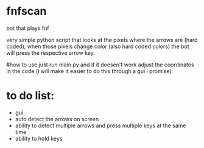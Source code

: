 # fnfscan
bot that plays fnf 

very simple python script that looks at the pixels where the arrows are (hard coded), when those pixels change color (also hard coded colors) the bot will press the respective arrow key.

#how to use
just run main.py and if it doesen't work adjust the coordinates in the code (i will make it easier to do this through a gui i promise)

# to do list:
- gui
- auto detect the arrows on screen
- ability to detect multiple arrows and press multiple keys at the same time
- ability to hold keys

